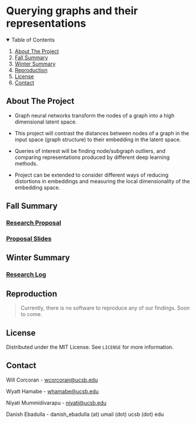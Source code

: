 # Querying graphs and their representations

<!-- TABLE OF CONTENTS -->
<details open="open">
  <summary>Table of Contents</summary>
  <ol>
    <li>
      <a href="#about-the-project">About The Project</a>
    </li>
    <li><a href="#fall-summary">Fall Summary</a></li>
    <li><a href="#winter-summary">Winter Summary</a></li>
    <li><a href="#reproduction">Reproduction</a></li>
    <li><a href="#license">License</a></li>
    <li><a href="#contact">Contact</a></li>
  </ol>
</details>

<!-- ABOUT THE PROJECT -->

## About The Project

- Graph neural networks transform the nodes of a graph into a high dimensional latent space.

- This project will contrast the distances between nodes of a graph in the input space (graph structure) to their embedding in the latent space.

- Queries of interest will be finding node/subgraph outliers, and comparing representations produced by different deep learning methods.

- Project can be extended to consider different ways of reducing distortions in embeddings and measuring the local dimensionality of the embedding space.

<!-- FALL SUMMARY -->
## Fall Summary
### [Research Proposal](/Fall2023/frameworks-and-solutions/assets/SinghProjectProposal-Final-Final.pdf)

### [Proposal Slides](/Fall2023/frameworks-and-solutions/assets/!FINALSLIDES_TEAMSINGH.pdf)

<!-- WINTER SUMMARY -->
## Winter Summary
### [Research Log](/Winter2023/ResearchLog.md)

<!-- REPRODUCTION -->
## Reproduction

> Currently, there is no software to reproduce any of our findings. Soon to come.

## License

Distributed under the MIT License. See `LICENSE` for more information.

<!-- CONTACT -->

## Contact

Will Corcoran - wcorcoran@ucsb.edu

Wyatt Hamabe - whamabe@ucsb.edu

Niyati Mummidivarapu - niyati@ucsb.edu

Danish Ebadulla - danish_ebadulla (at) umail (dot) ucsb (dot) edu
